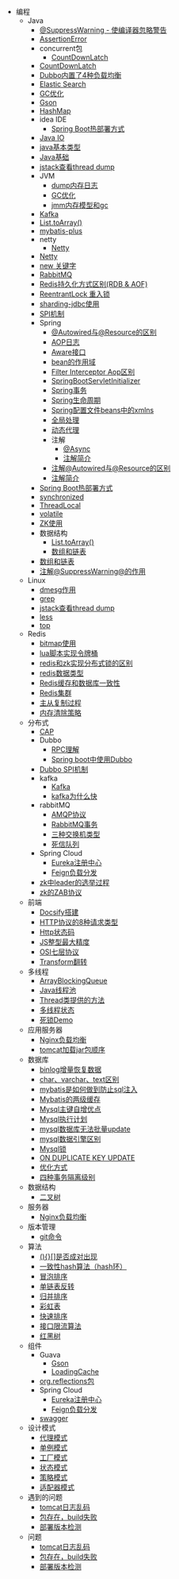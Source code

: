 - 编程
  - Java
    - [@SuppressWarning - 使编译器忽略警告](编程/Java/%5C%40SuppressWarning%20-%20使编译器忽略警告.md)
    - [AssertionError](编程/Java/AssertionError.md)
    - concurrent包
      - [CountDownLatch](编程/Java/concurrent包/CountDownLatch.md)
    - [CountDownLatch](编程/Java/CountDownLatch.md)
    - [Dubbo内置了4种负载均衡](编程/Java/Dubbo内置了4种负载均衡.md)
    - [Elastic Search](编程/Java/Elastic%20Search.md)
    - [GC优化](编程/Java/GC优化.md)
    - [Gson](编程/Java/Gson.md)
    - [HashMap](编程/Java/HashMap.md)
    - idea IDE
      - [Spring Boot热部署方式](编程/Java/idea%20IDE/Spring%20Boot热部署方式.md)
    - [Java IO](编程/Java/Java%20IO.md)
    - [java基本类型](编程/Java/java基本类型.md)
    - [Java基础](编程/Java/Java基础.md)
    - [jstack查看thread dump](编程/Java/jstack查看thread%20dump.md)
    - JVM
      - [dump内存日志](编程/Java/JVM/dump内存日志.md)
      - [GC优化](编程/Java/JVM/GC优化.md)
      - [jmm内存模型和gc](编程/Java/JVM/jmm内存模型和gc.md)
    - [Kafka](编程/Java/Kafka.md)
    - [List.toArray()](编程/Java/List.toArray().md)
    - [mybatis-plus](编程/Java/mybatis-plus.md)
    - netty
      - [Netty](编程/Java/netty/Netty.md)
    - [Netty](编程/Java/Netty.md)
    - [new 关键字](编程/Java/new%20关键字.md)
    - [RabbitMQ](编程/Java/RabbitMQ.md)
    - [Redis持久化方式区别(RDB & AOF)](编程/Java/Redis持久化方式区别(RDB%20&%20AOF).md)
    - [ReentrantLock 重入锁](编程/Java/ReentrantLock%20重入锁.md)
    - [sharding-jdbc使用](编程/Java/sharding-jdbc使用.md)
    - [SPI机制](编程/Java/SPI机制.md)
    - Spring
      - [@Autowired与@Resource的区别](编程/Java/Spring/%5C%40Autowired与@Resource的区别.md)
      - [AOP日志](编程/Java/Spring/AOP日志.md)
      - [Aware接口](编程/Java/Spring/Aware接口.md)
      - [bean的作用域](编程/Java/Spring/bean的作用域.md)
      - [Filter Interceptor Aop区别](编程/Java/Spring/Filter%20Interceptor%20Aop区别.md)
      - [SpringBootServletInitializer](编程/Java/Spring/SpringBootServletInitializer.md)
      - [Spring事务](编程/Java/Spring/Spring事务.md)
      - [Spring生命周期](编程/Java/Spring/Spring生命周期.md)
      - [Spring配置文件beans中的xmlns](编程/Java/Spring/Spring配置文件beans中的xmlns.md)
      - [全局处理](编程/Java/Spring/全局处理.md)
      - [动态代理](编程/Java/Spring/动态代理.md)
      - 注解
        - [@Async](编程/Java/Spring/注解/%5C%40Async.md)
        - [注解简介](编程/Java/Spring/注解/注解简介.md)
      - [注解@Autowired与@Resource的区别](编程/Java/Spring/注解@Autowired与@Resource的区别.md)
      - [注解简介](编程/Java/Spring/注解简介.md)
    - [Spring Boot热部署方式](编程/Java/Spring%20Boot热部署方式.md)
    - [synchronized](编程/Java/synchronized.md)
    - [ThreadLocal](编程/Java/ThreadLocal.md)
    - [volatile](编程/Java/volatile.md)
    - [ZK使用](编程/Java/ZK使用.md)
    - 数据结构
      - [List.toArray()](编程/Java/数据结构/List.toArray().md)
      - [数组和链表](编程/Java/数据结构/数组和链表.md)
    - [数组和链表](编程/Java/数组和链表.md)
    - [注解@SuppressWarning@的作用](编程/Java/注解@SuppressWarning@的作用.md)
  - Linux
    - [dmesg作用](编程/Linux/dmesg作用.md)
    - [grep](编程/Linux/grep.md)
    - [jstack查看thread dump](编程/Linux/jstack查看thread%20dump.md)
    - [less](编程/Linux/less.md)
    - [top](编程/Linux/top.md)
  - Redis
    - [bitmap使用](编程/Redis/bitmap使用.md)
    - [lua脚本实现令牌桶](编程/Redis/lua脚本实现令牌桶.md)
    - [redis和zk实现分布式锁的区别](编程/Redis/redis和zk实现分布式锁的区别.md)
    - [redis数据类型](编程/Redis/redis数据类型.md)
    - [Redis缓存和数据库一致性](编程/Redis/Redis缓存和数据库一致性.md)
    - [Redis集群](编程/Redis/Redis集群.md)
    - [主从复制过程](编程/Redis/主从复制过程.md)
    - [内存清除策略](编程/Redis/内存清除策略.md)
  - 分布式
    - [CAP](编程/分布式/CAP.md)
    - Dubbo
      - [RPC理解](编程/分布式/Dubbo/RPC理解.md)
      - [Spring boot中使用Dubbo](编程/分布式/Dubbo/Spring%20boot中使用Dubbo.md)
    - [Dubbo SPI机制](编程/分布式/Dubbo%20SPI机制.md)
    - kafka
      - [Kafka](编程/分布式/kafka/Kafka.md)
      - [kafka为什么快](编程/分布式/kafka/kafka为什么快.md)
    - rabbitMQ
      - [AMQP协议](编程/分布式/rabbitMQ/AMQP协议.md)
      - [RabbitMQ事务](编程/分布式/rabbitMQ/RabbitMQ事务.md)
      - [三种交换机类型](编程/分布式/rabbitMQ/三种交换机类型.md)
      - [死信队列](编程/分布式/rabbitMQ/死信队列.md)
    - Spring Cloud
      - [Eureka注册中心](编程/分布式/Spring%20Cloud/Eureka注册中心.md)
      - [Feign负载分发](编程/分布式/Spring%20Cloud/Feign负载分发.md)
    - [zk中leader的选举过程](编程/分布式/zk中leader的选举过程.md)
    - [zk的ZAB协议](编程/分布式/zk的ZAB协议.md)
  - 前端
    - [Docsify搭建](编程/前端/Docsify搭建.md)
    - [HTTP协议的8种请求类型](编程/前端/HTTP协议的8种请求类型.md)
    - [Http状态码](编程/前端/Http状态码.md)
    - [JS整型最大精度](编程/前端/JS整型最大精度.md)
    - [OSI七层协议](编程/前端/OSI七层协议.md)
    - [Transform翻转](编程/前端/Transform翻转.md)
  - 多线程
    - [ArrayBlockingQueue](编程/多线程/ArrayBlockingQueue.md)
    - [Java线程池](编程/多线程/Java线程池.md)
    - [Thread类提供的方法](编程/多线程/Thread类提供的方法.md)
    - [多线程状态](编程/多线程/多线程状态.md)
    - [死锁Demo](编程/多线程/死锁Demo.md)
  - 应用服务器
    - [Nginx负载均衡](编程/应用服务器/Nginx负载均衡.md)
    - [tomcat加载jar包顺序](编程/应用服务器/tomcat加载jar包顺序.md)
  - 数据库
    - [binlog增量恢复数据](编程/数据库/binlog增量恢复数据.md)
    - [char、varchar、text区别](编程/数据库/char、varchar、text区别.md)
    - [mybatis是如何做到防止sql注入](编程/数据库/mybatis是如何做到防止sql注入.md)
    - [Mybatis的两级缓存](编程/数据库/Mybatis的两级缓存.md)
    - [Mysql主键自增优点](编程/数据库/Mysql主键自增优点.md)
    - [Mysql执行计划](编程/数据库/Mysql执行计划.md)
    - [mysql数据库无法批量update](编程/数据库/mysql数据库无法批量update.md)
    - [mysql数据引擎区别](编程/数据库/mysql数据引擎区别.md)
    - [Mysql锁](编程/数据库/Mysql锁.md)
    - [ON DUPLICATE KEY UPDATE](编程/数据库/ON%20DUPLICATE%20KEY%20UPDATE.md)
    - [优化方式](编程/数据库/优化方式.md)
    - [四种事务隔离级别](编程/数据库/四种事务隔离级别.md)
  - 数据结构
    - [二叉树](编程/数据结构/二叉树.md)
  - 服务器
    - [Nginx负载均衡](编程/服务器/Nginx负载均衡.md)
  - 版本管理
    - [git命令](编程/版本管理/git命令.md)
  - 算法
    - [(){}[]是否成对出现](编程/算法/(){}[]是否成对出现.md)
    - [一致性hash算法（hash环）](编程/算法/一致性hash算法（hash环）.md)
    - [冒泡排序](编程/算法/冒泡排序.md)
    - [单链表反转](编程/算法/单链表反转.md)
    - [归并排序](编程/算法/归并排序.md)
    - [彩虹表](编程/算法/彩虹表.md)
    - [快速排序](编程/算法/快速排序.md)
    - [接口限流算法](编程/算法/接口限流算法.md)
    - [红黑树](编程/算法/红黑树.md)
  - 组件
    - Guava
      - [Gson](编程/组件/Guava/Gson.md)
      - [LoadingCache](编程/组件/Guava/LoadingCache.md)
    - [org.reflections包](编程/组件/org.reflections包.md)
    - Spring Cloud
      - [Eureka注册中心](编程/组件/Spring%20Cloud/Eureka注册中心.md)
      - [Feign负载分发](编程/组件/Spring%20Cloud/Feign负载分发.md)
    - [swagger](编程/组件/swagger.md)
  - 设计模式
    - [代理模式](编程/设计模式/代理模式.md)
    - [单例模式](编程/设计模式/单例模式.md)
    - [工厂模式](编程/设计模式/工厂模式.md)
    - [状态模式](编程/设计模式/状态模式.md)
    - [策略模式](编程/设计模式/策略模式.md)
    - [适配器模式](编程/设计模式/适配器模式.md)
  - 遇到的问题
    - [tomcat日志乱码](编程/遇到的问题/tomcat日志乱码.md)
    - [包存在，build失败](编程/遇到的问题/包存在，build失败.md)
    - [部署版本检测](编程/遇到的问题/部署版本检测.md)
  - 问题
    - [tomcat日志乱码](编程/问题/tomcat日志乱码.md)
    - [包存在，build失败](编程/问题/包存在，build失败.md)
    - [部署版本检测](编程/问题/部署版本检测.md)
